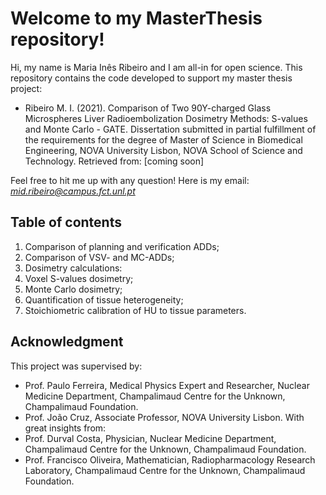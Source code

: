 # Welcome to my MasterThesis repository!

Hi, my name is Maria Inês Ribeiro and I am all-in for open science. This repository contains the code developed to support my master thesis project:

- Ribeiro M. I. (2021). Comparison of Two 90Y-charged Glass Microspheres Liver
Radioembolization Dosimetry Methods: S-values and Monte Carlo - GATE. Dissertation submitted in partial fulfillment of the requirements for the degree of Master of Science in Biomedical Engineering, NOVA University Lisbon, NOVA School of Science and Technology. Retrieved from: [coming soon]

Feel free to hit me up with any question! Here is my email: *mid.ribeiro@campus.fct.unl.pt*

## Table of contents
1. Comparison of planning and verification ADDs;
2. Comparison of VSV- and MC-ADDs;
3. Dosimetry calculations:
  1. Voxel S-values dosimetry;
  2. Monte Carlo dosimetry;
4. Quantification of tissue heterogeneity;
5. Stoichiometric calibration of HU to tissue parameters.

## Acknowledgment

This project was supervised by:
 - Prof. Paulo Ferreira, Medical Physics Expert and Researcher, Nuclear Medicine Department, Champalimaud
Centre for the Unknown, Champalimaud Foundation.
-  Prof. João Cruz, Associate Professor, NOVA University Lisbon.
With great insights from:
- Prof. Durval Costa, Physician, Nuclear Medicine Department, Champalimaud
Centre for the Unknown, Champalimaud Foundation.
- Prof. Francisco Oliveira, Mathematician, Radiopharmacology Research Laboratory, Champalimaud
Centre for the Unknown, Champalimaud Foundation.
